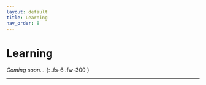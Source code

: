 ```yaml
---
layout: default
title: Learning
nav_order: 8
---
```


# Learning

*Coming soon...*
{: .fs-6 .fw-300 }

---
